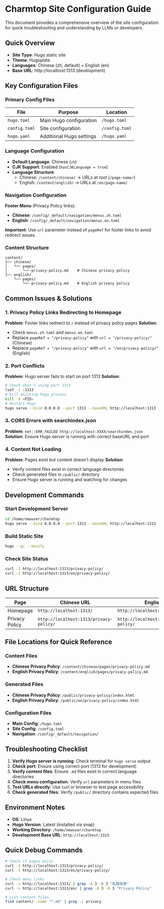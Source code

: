 # Charmtop Site Configuration Guide

This document provides a comprehensive overview of the site configuration for quick troubleshooting and understanding by LLMs or developers.

## Quick Overview
- **Site Type**: Hugo static site
- **Theme**: Hugoplate
- **Languages**: Chinese (zh, default) + English (en)
- **Base URL**: http://localhost:1313 (development)

## Key Configuration Files

### Primary Config Files
| File | Purpose | Location |
|------|---------|----------|
| `hugo.toml` | Main Hugo configuration | `/hugo.toml` |
| `config.toml` | Site configuration | `/config.toml` |
| `hugo.yaml` | Additional Hugo settings | `/hugo.yaml` |

### Language Configuration
- **Default Language**: Chinese (`zh`)
- **CJK Support**: Enabled (`hasCJKLanguage = true`)
- **Language Structure**:
  - Chinese: `/content/chinese/` → URLs at root (`/page-name/`)
  - English: `/content/english/` → URLs at `/en/page-name/`

### Navigation Configuration
**Footer Menu** (Privacy Policy links):
- **Chinese**: `/config/_default/navigation/menus.zh.toml`
- **English**: `/config/_default/navigation/menus.en.toml`

**Important**: Use `url` parameter instead of `pageRef` for footer links to avoid redirect issues.

### Content Structure
```
content/
├── chinese/
│   └── pages/
│       └── privacy-policy.md    # Chinese privacy policy
├── english/
    └── pages/
        └── privacy-policy.md    # English privacy policy
```

## Common Issues & Solutions

### 1. Privacy Policy Links Redirecting to Homepage
**Problem**: Footer links redirect to `/` instead of privacy policy pages
**Solution**: 
- Check `menus.zh.toml` and `menus.en.toml`
- Replace `pageRef = "/privacy-policy"` with `url = "/privacy-policy/"` (Chinese)
- Replace `pageRef = "/privacy-policy"` with `url = "/en/privacy-policy/"` (English)

### 2. Port Conflicts
**Problem**: Hugo server fails to start on port 1313
**Solution**:
```bash
# Check what's using port 1313
lsof -i :1313
# Kill existing Hugo process
kill -9 <PID>
# Restart Hugo
hugo serve --bind 0.0.0.0 --port 1313 --baseURL http://localhost:1313
```

### 3. CORS Errors with searchindex.json
**Problem**: `net::ERR_FAILED http://localhost:XXXX/searchindex.json`
**Solution**: Ensure Hugo server is running with correct baseURL and port

### 4. Content Not Loading
**Problem**: Pages exist but content doesn't display
**Solution**: 
- Verify content files exist in correct language directories
- Check generated files in `/public/` directory
- Ensure Hugo server is running and watching for changes

## Development Commands

### Start Development Server
```bash
cd /home/newuser/charmtop
hugo serve --bind 0.0.0.0 --port 1313 --baseURL http://localhost:1313
```

### Build Static Site
```bash
hugo --gc --minify
```

### Check Site Status
```bash
curl -I http://localhost:1313/privacy-policy/
curl -I http://localhost:1313/en/privacy-policy/
```

## URL Structure

| Page | Chinese URL | English URL |
|------|-------------|-------------|
| Homepage | `http://localhost:1313/` | `http://localhost:1313/en/` |
| Privacy Policy | `http://localhost:1313/privacy-policy/` | `http://localhost:1313/en/privacy-policy/` |

## File Locations for Quick Reference

### Content Files
- **Chinese Privacy Policy**: `/content/chinese/pages/privacy-policy.md`
- **English Privacy Policy**: `/content/english/pages/privacy-policy.md`

### Generated Files
- **Chinese Privacy Policy**: `/public/privacy-policy/index.html`
- **English Privacy Policy**: `/public/en/privacy-policy/index.html`

### Configuration Files
- **Main Config**: `/hugo.toml`
- **Site Config**: `/config.toml`
- **Navigation**: `/config/_default/navigation/`

## Troubleshooting Checklist

1. **Verify Hugo server is running**: Check terminal for `hugo serve` output
2. **Check port**: Ensure using correct port (1313 for development)
3. **Verify content files**: Ensure `.md` files exist in correct language directories
4. **Check menu configuration**: Verify `url` parameters in menu files
5. **Test URLs directly**: Use curl or browser to test page accessibility
6. **Check generated files**: Verify `/public/` directory contains expected files

## Environment Notes
- **OS**: Linux
- **Hugo Version**: Latest (installed via snap)
- **Working Directory**: `/home/newuser/charmtop`
- **Development Base URL**: `http://localhost:1313`

## Quick Debug Commands
```bash
# Check if pages exist
curl -I http://localhost:1313/privacy-policy/
curl -I http://localhost:1313/en/privacy-policy/

# Check menu links
curl -s http://localhost:1313/ | grep -A 3 -B 3 "私隱政策"
curl -s http://localhost:1313/en/ | grep -A 3 -B 3 "Privacy Policy"

# List content files
find content/ -name "*.md" | grep -i privacy
```